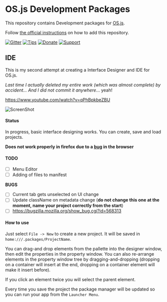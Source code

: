 # OS.js Development Packages

This repository contains Development packages for [OS.js](https://github.com/os-js/OS.js).

Follow [the official instructions](https://os-js.org/doc/manuals/man-package-manager.html) on how to add this repository.

[![Gitter](https://img.shields.io/gitter/room/nwjs/nw.js.svg)](https://gitter.im/os-js/OS.js?utm_source=badge&utm_medium=badge&utm_campaign=pr-badge)
[![Tips](https://img.shields.io/gratipay/os-js.svg)](https://gratipay.com/os-js/)
[![Donate](https://img.shields.io/badge/paypal-donate-yellow.svg)](https://www.paypal.com/cgi-bin/webscr?cmd=_donations&business=andersevenrud%40gmail%2ecom&lc=NO&currency_code=USD&bn=PP%2dDonationsBF%3abtn_donate_SM%2egif%3aNonHosted)
[![Support](https://img.shields.io/badge/patreon-support-orange.svg)](https://www.patreon.com/user?u=2978551&ty=h&u=2978551)

## IDE

This is my second attempt at creating a Interface Designer and IDE for OS.js.

*Last time I actually deleted my entire work (which was almost complete) by accident... And I did not commit it anywhere*... yeah!

https://www.youtube.com/watch?v=qPhBpkbeZBU

![ScreenShot](https://raw.githubusercontent.com/os-js/OS.js-development/master/doc/ide.png)

#### Status

In progress, basic interface designing works. You can create, save and load projects.

**Does not work properly in firefox due to a [bug](https://bugzilla.mozilla.org/show_bug.cgi?id=568313) in the browser**

#### TODO

* [ ] Menu Editor
* [ ] Adding of files to manifest

**BUGS**

* [ ] Current tab gets unselected on UI change
* [ ] Update className on metadata change (**do not change this one at the moment, name your project correctly from the start**)
* [ ] https://bugzilla.mozilla.org/show_bug.cgi?id=568313

#### How to use

Just select `File -> New` to create a new project. It will be saved in `home:///.packages/ProjectName`.

You can drag-and drop elements from the pallette into the designer window, then edit the properties in the property window. You can also re-arrange elements in the property window tree by dragging-and-dropping (dropping on a container will insert at the end, dropping on a container element will make it insert before).

If you click an element twice you will select the parent element.

Every time you save the project the package manager will be updated so you can run your app from the `Launcher Menu`.
